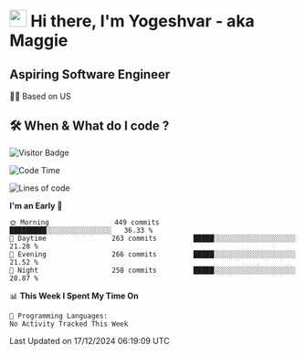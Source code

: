 <h1><img src="https://emojis.slackmojis.com/emojis/images/1531849430/4246/blob-sunglasses.gif?1531849430" width="30"/> Hi there, I'm Yogeshvar - aka Maggie</h1>

## Aspiring Software Engineer
🏂🏻  Based on US 

## 🛠 When & What do I code ?  

![Visitor Badge](https://visitor-badge.feriirawann.repl.co?username=yogeshvar&repo=yogeshvar&label=Visitors&style=plastic&color=%23457BFF&contentType=svg)

<!--START_SECTION:waka-->
![Code Time](http://img.shields.io/badge/Code%20Time-2%2C919%20hrs%2051%20mins-blue)

![Lines of code](https://img.shields.io/badge/From%20Hello%20World%20I%27ve%20Written-4.1%20million%20lines%20of%20code-blue)

**I'm an Early 🐤** 

```text
🌞 Morning                449 commits         █████████░░░░░░░░░░░░░░░░   36.33 % 
🌆 Daytime                263 commits         █████░░░░░░░░░░░░░░░░░░░░   21.28 % 
🌃 Evening                266 commits         █████░░░░░░░░░░░░░░░░░░░░   21.52 % 
🌙 Night                  258 commits         █████░░░░░░░░░░░░░░░░░░░░   20.87 % 
```


📊 **This Week I Spent My Time On** 

```text
💬 Programming Languages: 
No Activity Tracked This Week
```


 Last Updated on 17/12/2024 06:19:09 UTC
<!--END_SECTION:waka-->
